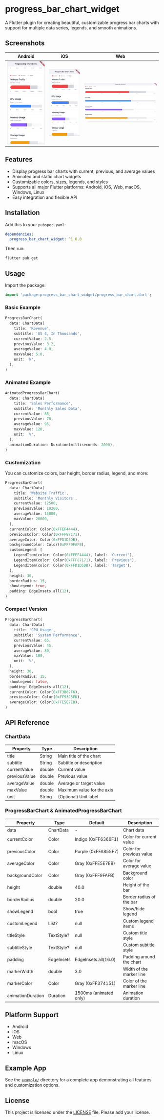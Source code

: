 # progress_bar_chart_widget

A Flutter plugin for creating beautiful, customizable progress bar charts with support for multiple data series, legends, and smooth animations.

## Screenshots

| Android | iOS | Web |
|---|---|---|
| ![Android](images/img_android.png) | ![iOS](images/img_ios.png) | ![Web](images/img_web.png) |

## Features

- Display progress bar charts with current, previous, and average values
- Animated and static chart widgets
- Customizable colors, sizes, legends, and styles
- Supports all major Flutter platforms: Android, iOS, Web, macOS, Windows, Linux
- Easy integration and flexible API

## Installation

Add this to your `pubspec.yaml`:

```yaml
dependencies:
  progress_bar_chart_widget: ^1.0.0
```

Then run:

```sh
flutter pub get
```

## Usage

Import the package:

```dart
import 'package:progress_bar_chart_widget/progress_bar_chart.dart';
```

### Basic Example

```dart
ProgressBarChart(
  data: ChartData(
    title: 'Revenue',
    subtitle: 'US 4, In Thousands',
    currentValue: 2.5,
    previousValue: 3.2,
    averageValue: 4.0,
    maxValue: 5.0,
    unit: 'k',
  ),
)
```

### Animated Example

```dart
AnimatedProgressBarChart(
  data: ChartData(
    title: 'Sales Performance',
    subtitle: 'Monthly Sales Data',
    currentValue: 85,
    previousValue: 70,
    averageValue: 95,
    maxValue: 120,
    unit: '%',
  ),
  animationDuration: Duration(milliseconds: 2000),
)
```

### Customization

You can customize colors, bar height, border radius, legend, and more:

```dart
ProgressBarChart(
  data: ChartData(
    title: 'Website Traffic',
    subtitle: 'Monthly Visitors',
    currentValue: 12500,
    previousValue: 10200,
    averageValue: 15000,
    maxValue: 20000,
  ),
  currentColor: Color(0xFFEF4444),
  previousColor: Color(0xFFF87171),
  averageColor: Color(0xFFD1D5DB),
  backgroundColor: Color(0xFFF9FAFB),
  customLegend: [
    LegendItem(color: Color(0xFFEF4444), label: 'Current'),
    LegendItem(color: Color(0xFFF87171), label: 'Previous'),
    LegendItem(color: Color(0xFFD1D5DB), label: 'Target'),
  ],
  height: 30,
  borderRadius: 15,
  showLegend: true,
  padding: EdgeInsets.all(12),
)
```

### Compact Version

```dart
ProgressBarChart(
  data: ChartData(
    title: 'CPU Usage',
    subtitle: 'System Performance',
    currentValue: 65,
    previousValue: 45,
    averageValue: 80,
    maxValue: 100,
    unit: '%',
  ),
  height: 30,
  borderRadius: 15,
  showLegend: false,
  padding: EdgeInsets.all(12),
  currentColor: Color(0xFF3B82F6),
  previousColor: Color(0xFF93C5FD),
  averageColor: Color(0xFFE5E7EB),
)
```

## API Reference

### ChartData

| Property       | Type     | Description                        |
|---------------|----------|------------------------------------|
| title         | String   | Main title of the chart            |
| subtitle      | String   | Subtitle or description            |
| currentValue  | double   | Current value                      |
| previousValue | double   | Previous value                     |
| averageValue  | double   | Average or target value            |
| maxValue      | double   | Maximum value for the axis         |
| unit          | String   | (Optional) Unit label              |

### ProgressBarChart & AnimatedProgressBarChart

| Property         | Type                | Default                | Description                       |
|------------------|---------------------|------------------------|-----------------------------------|
| data             | ChartData           | -                      | Chart data                        |
| currentColor     | Color               | Indigo (0xFF6366F1)    | Color for current value           |
| previousColor    | Color               | Purple (0xFFA855F7)    | Color for previous value          |
| averageColor     | Color               | Gray (0xFFE5E7EB)      | Color for average value           |
| backgroundColor  | Color               | Gray (0xFFF9FAFB)      | Background color                  |
| height           | double              | 40.0                   | Height of the bar                 |
| borderRadius     | double              | 20.0                   | Border radius of the bar          |
| showLegend       | bool                | true                   | Show/hide legend                  |
| customLegend     | List<LegendItem>?   | null                   | Custom legend items               |
| titleStyle       | TextStyle?          | null                   | Custom title style                |
| subtitleStyle    | TextStyle?          | null                   | Custom subtitle style             |
| padding          | EdgeInsets          | EdgeInsets.all(16.0)   | Padding around the chart          |
| markerWidth      | double              | 3.0                    | Width of the marker line          |
| markerColor      | Color               | Gray (0xFF374151)      | Color of the marker line          |
| animationDuration| Duration            | 1500ms (animated only) | Animation duration                |

## Platform Support

- Android
- iOS
- Web
- macOS
- Windows
- Linux

## Example App

See the [`example/`](example/) directory for a complete app demonstrating all features and customization options.


## License

This project is licensed under the [LICENSE](LICENSE) file. Please add your license.

